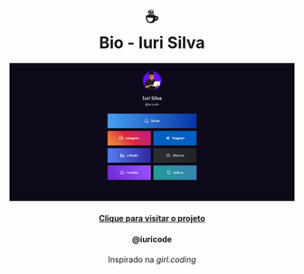 <h1 align="center">
☕<br>Bio - Iuri Silva
</h1>

![Resultado final do projeto](assets/image/resultado.png)

<h4 align="center"><a href="https://www.iuricode.com/bio/">Clique para visitar o projeto</a></h4>
<h4 align="center">@iuricode</h4>

<p align="center">Inspirado na <i>girl.coding</i></p>
